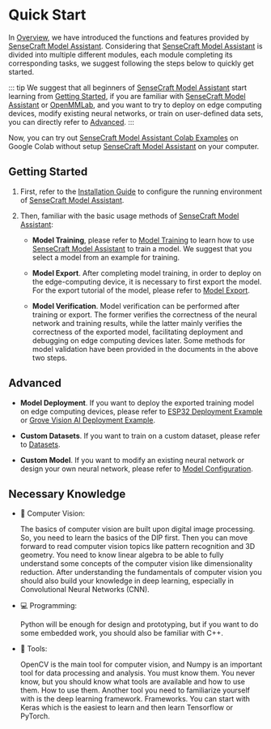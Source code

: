 # Quick Start

In [Overview](./what_is_sscma), we have introduced the functions and features provided by [SenseCraft Model Assistant](https://github.com/Seeed-Studio/SSCMA). Considering that [SenseCraft Model Assistant](https://github.com/Seeed-Studio/SSCMA) is divided into multiple different modules, each module completing its corresponding tasks, we suggest following the steps below to quickly get started.

::: tip
We suggest that all beginners of [SenseCraft Model Assistant](https://github.com/Seeed-Studio/SSCMA) start learning from [Getting Started](#getting-started), if you are familiar with [SenseCraft Model Assistant](https://github.com/Seeed-Studio/SSCMA) or [OpenMMLab](https://github.com/open-mmlab), and you want to try to deploy on edge computing devices, modify existing neural networks, or train on user-defined data sets, you can directly refer to [Advanced](#advanced).
:::

Now, you can try out [SenseCraft Model Assistant Colab Examples](https://github.com/Seeed-Studio/SSCMA/tree/main/notebooks) on Google Colab without setup [SenseCraft Model Assistant](https://github.com/Seeed-Studio/SSCMA) on your computer.

## Getting Started

1. First, refer to the [Installation Guide](./installation.md) to configure the running environment of [SenseCraft Model Assistant](https://github.com/Seeed-Studio/SSCMA).

2. Then, familiar with the basic usage methods of [SenseCraft Model Assistant](https://github.com/Seeed-Studio/SSCMA):

   - **Model Training**, please refer to [Model Training](../tutorials/training/overview) to learn how to use [SenseCraft Model Assistant](https://github.com/Seeed-Studio/SSCMA) to train a model. We suggest that you select a model from an example for training.

   - **Model Export**. After completing model training, in order to deploy on the edge-computing device, it is necessary to first export the model. For the export tutorial of the model, please refer to [Model Export](../tutorials/export/overview).

   - **Model Verification**. Model verification can be performed after training or export. The former verifies the correctness of the neural network and training results, while the latter mainly verifies the correctness of the exported model, facilitating deployment and debugging on edge computing devices later. Some methods for model validation have been provided in the documents in the above two steps.

## Advanced

- **Model Deployment**. If you want to deploy the exported training model on edge computing devices, please refer to [ESP32 Deployment Example](../deploy/esp32/deploy) or [Grove Vision AI Deployment Example](../deploy/grove/deploy).

- **Custom Datasets**. If you want to train on a custom dataset, please refer to [Datasets](../tutorials/datasets).

- **Custom Model**. If you want to modify an existing neural network or design your own neural network, please refer to [Model Configuration](../tutorials/config).

## Necessary Knowledge

- 📸 Computer Vision:

  The basics of computer vision are built upon digital image processing. So, you need to learn the basics of the DlP first. Then you can move forward to read computer vision topics like pattern recognition and 3D geometry. You need to know linear algebra to be able to fully understand some concepts of the computer vision like dimensionality reduction. After understanding the fundamentals of computer vision you should also build your knowledge in deep learning, especially in Convolutional Neural Networks (CNN).

- 💻 Programming:

  Python will be enough for design and prototyping, but if you want to do some
  embedded work, you should also be familiar with C++.

- 🧰 Tools:

  OpenCV is the main tool for computer vision, and Numpy is an important tool for data processing and analysis. You must know them. You never know, but you should know what tools are available and how to use them. How to use them. Another tool you need to familiarize yourself with is the deep learning framework. Frameworks. You can start with Keras which is the easiest to learn and then learn Tensorflow or PyTorch.
